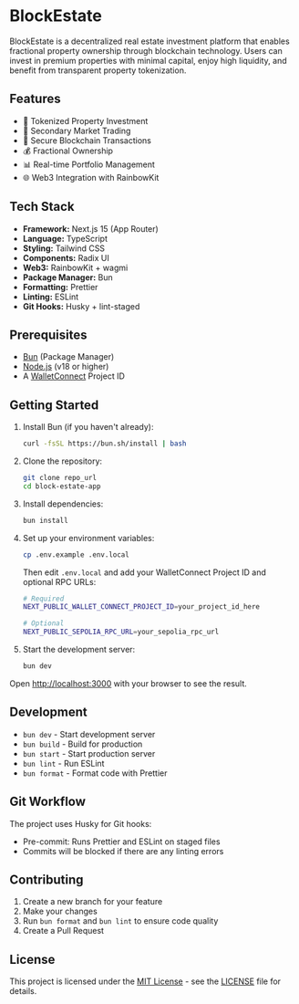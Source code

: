 # BlockEstate

BlockEstate is a decentralized real estate investment platform that enables fractional property ownership through blockchain technology. Users can invest in premium properties with minimal capital, enjoy high liquidity, and benefit from transparent property tokenization.

## Features

- 🏢 Tokenized Property Investment
- 💱 Secondary Market Trading
- 🔐 Secure Blockchain Transactions
- 💰 Fractional Ownership
- 📊 Real-time Portfolio Management
- 🌐 Web3 Integration with RainbowKit

## Tech Stack

- **Framework:** Next.js 15 (App Router)
- **Language:** TypeScript
- **Styling:** Tailwind CSS
- **Components:** Radix UI
- **Web3:** RainbowKit + wagmi
- **Package Manager:** Bun
- **Formatting:** Prettier
- **Linting:** ESLint
- **Git Hooks:** Husky + lint-staged

## Prerequisites

- [Bun](https://bun.sh) (Package Manager)
- [Node.js](https://nodejs.org) (v18 or higher)
- A [WalletConnect](https://cloud.walletconnect.com) Project ID

## Getting Started

1. Install Bun (if you haven't already):

   ```bash
   curl -fsSL https://bun.sh/install | bash
   ```

2. Clone the repository:

   ```bash
   git clone repo_url
   cd block-estate-app
   ```

3. Install dependencies:

   ```bash
   bun install
   ```

4. Set up your environment variables:

   ```bash
   cp .env.example .env.local
   ```

   Then edit `.env.local` and add your WalletConnect Project ID and optional RPC URLs:

   ```bash
   # Required
   NEXT_PUBLIC_WALLET_CONNECT_PROJECT_ID=your_project_id_here

   # Optional
   NEXT_PUBLIC_SEPOLIA_RPC_URL=your_sepolia_rpc_url
   ```

5. Start the development server:
   ```bash
   bun dev
   ```

Open [http://localhost:3000](http://localhost:3000) with your browser to see the result.

## Development

- `bun dev` - Start development server
- `bun build` - Build for production
- `bun start` - Start production server
- `bun lint` - Run ESLint
- `bun format` - Format code with Prettier

## Git Workflow

The project uses Husky for Git hooks:

- Pre-commit: Runs Prettier and ESLint on staged files
- Commits will be blocked if there are any linting errors

## Contributing

1. Create a new branch for your feature
2. Make your changes
3. Run `bun format` and `bun lint` to ensure code quality
4. Create a Pull Request

## License

This project is licensed under the [MIT License](LICENSE) - see the [LICENSE](LICENSE) file for details.
